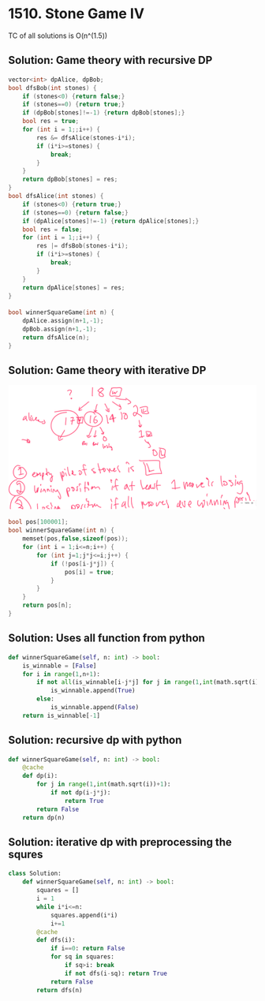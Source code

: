 # 1510. Stone Game IV

TC of all solutions is O(n^(1.5))

## Solution: Game theory with recursive DP

```c++
vector<int> dpAlice, dpBob;
bool dfsBob(int stones) {
    if (stones<0) {return false;}
    if (stones==0) {return true;}
    if (dpBob[stones]!=-1) {return dpBob[stones];}
    bool res = true;
    for (int i = 1;;i++) {
        res &= dfsAlice(stones-i*i);
        if (i*i>=stones) {
            break;
        }
    }
    return dpBob[stones] = res;
}
bool dfsAlice(int stones) {
    if (stones<0) {return true;}
    if (stones==0) {return false;}
    if (dpAlice[stones]!=-1) {return dpAlice[stones];}
    bool res = false;
    for (int i = 1;;i++) {
        res |= dfsBob(stones-i*i);
        if (i*i>=stones) {
            break;
        }
    }
    return dpAlice[stones] = res;
}

bool winnerSquareGame(int n) {
    dpAlice.assign(n+1,-1);
    dpBob.assign(n+1,-1);
    return dfsAlice(n);
}
```

## Solution:  Game theory with iterative DP

![visualization](images/game_theory.png)


```c++
bool pos[100001];
bool winnerSquareGame(int n) {
    memset(pos,false,sizeof(pos));
    for (int i = 1;i<=n;i++) {
        for (int j=1;j*j<=i;j++) {
            if (!pos[i-j*j]) {
                pos[i] = true;
            }
        }
    }
    return pos[n];
}
```

## Solution: Uses all function from python

```py
def winnerSquareGame(self, n: int) -> bool:
    is_winnable = [False]
    for i in range(1,n+1):
        if not all(is_winnable[i-j*j] for j in range(1,int(math.sqrt(i))+1)):
            is_winnable.append(True)
        else:
            is_winnable.append(False)
    return is_winnable[-1]
```

## Solution: recursive dp with python

```py
def winnerSquareGame(self, n: int) -> bool:
    @cache
    def dp(i): 
        for j in range(1,int(math.sqrt(i))+1):
            if not dp(i-j*j):
                return True
        return False
    return dp(n)
```

## Solution: iterative dp with preprocessing the squres

```py
class Solution:
    def winnerSquareGame(self, n: int) -> bool:
        squares = []
        i = 1
        while i*i<=n:
            squares.append(i*i)
            i+=1
        @cache
        def dfs(i):
            if i==0: return False
            for sq in squares:
                if sq>i: break
                if not dfs(i-sq): return True  
            return False
        return dfs(n)
```